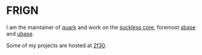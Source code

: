 FRIGN
=====

I am the maintainer of [quark](//tools.suckless.org/quark/) and
work on the [suckless core](//core.suckless.org/), foremost
[sbase](//core.suckless.org/sbase/) and
[ubase](//core.suckless.org/ubase/).

Some of my projects are hosted at [2f30](https://git.2f30.org).
